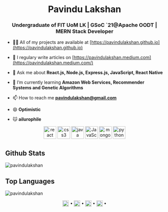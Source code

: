 <h1 align="center">Pavindu Lakshan</h1>
<h3 align="center">Undergraduate of FIT UoM LK | GSoC `21@Apache OODT | MERN Stack Developer</h3>

- 👨‍💻 All of my projects are available at [https://pavindulakshan.github.io](https://pavindulakshan.github.io)

- 📝 I regulary write articles on [https://pavindulakshan.medium.com](https://pavindulakshan.medium.com/)

- 💬 Ask me about **React.js, Node.js, Express.js, JavaScript, React Native**

- 🌱 I’m currently learning **Amazon Web Services, Recommender Systems and Genetic Algorithms**

- 📫 How to reach me **pavindulakshan@gmail.com**

- 😄 **Optimistic**

- 😽 **ailurophile**

<p align="center">
<img src="http://web.archive.org/web/20171208235127/http://konpa.github.io:80/devicon/devicon.git/icons/react/react-original-wordmark.svg" alt="react" width="40" height="40" /> 
<img src="http://web.archive.org/web/20190910182103/http://konpa.github.io:80/devicon/devicon.git/icons/css3/css3-original-wordmark.svg" alt="css3" width="40" height="40"/> 
<img src="https://cdn.iconscout.com/icon/free/png-256/java-43-569305.png" alt="java" width="40" height="40"/> 
<img src="https://iconape.com/wp-content/files/ez/353342/svg/javascript-seeklogo.com.svg" alt="JavaScript" width="40" height="40"/> 
<img src="https://cdn.iconscout.com/icon/free/png-512/mongodb-2-1175137.png" alt="mongodb" width="40" height="40"/> 
<img src="https://upload.wikimedia.org/wikipedia/commons/thumb/c/c3/Python-logo-notext.svg/1024px-Python-logo-notext.svg.png" alt="python" width="40" height="40"/>
</p>

## **Github Stats**
<img src="https://github-readme-stats.vercel.app/api?username=pavindulakshan&show_icons=true&theme=tokyonight&count_private=true&hide=stars&include_all_commits=true" alt="pavindulakshan" /> </p>

## **Top Languages**
<img src="https://github-readme-stats.vercel.app/api/top-langs/?username=pavindulakshan&theme=tokyonight&show_icons=true" alt="pavindulakshan" />

<p align="center">
<a href="https://pavindulakshan.medium.com"  target="blank"><img align="center" src="https://cdn.jsdelivr.net/npm/simple-icons@3.0.1/icons/medium.svg" alt="pavindu" height="20" width="20" /></a>
  &#8226;
<a href="https://dev.to/pavindu97"  target="blank"><img align="center" src="https://cdn.jsdelivr.net/npm/simple-icons@3.0.1/icons/dev-dot-to.svg" alt="pavindu97" height="20" width="20" /></a>
  &#8226;
<a href="https://linkedin.com/in/pavindu-lakshan" target="blank"><img align="center" src="https://cdn.jsdelivr.net/npm/simple-icons@3.0.1/icons/linkedin.svg" alt="pavindu-lakshan" height="20" width="20" /></a>
  &#8226;
<a href="https://stackoverflow.com/pavindu" target="blank"><img align="center" src="https://cdn.jsdelivr.net/npm/simple-icons@3.0.1/icons/stackoverflow.svg" alt="pavindu" height="20" width="20" /></a>
  &#8226;
</p>
